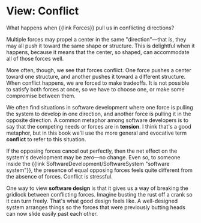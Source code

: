 # View: Conflict

<div class="summary-block">

What happens when {{link Forces}} pull us in conflicting directions?

</div>

Multiple forces may propel a center in the same "direction"—that is, they may all push it toward the same shape or structure. This is delightful when it happens, because it means that the center, so shaped, can accommodate all of those forces well.

More often, though, we see that forces conflict. One force pushes a center toward one structure, and another pushes it toward a different structure. When conflict happens, we are forced to make tradeoffs. It is not possible to satisfy both forces at once, so we have to choose one, or make some compromise between them.

We often find situations in software development where one force is pulling the system to develop in one direction, and another force is pulling it in the opposite direction. A common metaphor among software developers is to say that the competing needs or forces are in **tension**. I think that's a good metaphor, but in this book we'll use the more general and evocative term **conflict** to refer to this situation.

If the opposing forces cancel out perfectly, then the net effect on the system's development may be zero—no change. Even so, to someone inside the {{link SoftwareDevelopment/SoftwareSystem "software system"}}, the presence of equal opposing forces feels quite different from the absence of forces. Conflict is stressful.

One way to view **software design** is that it gives us a way of breaking the gridlock between conflicting forces. Imagine busting the rust off a crank so it can turn freely. That's what good design feels like. A well-designed system arranges things so the forces that were previously butting heads can now slide easily past each other.

